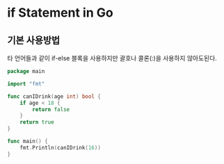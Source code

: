 # if Statement in Go

## 기본 사용방법

타 언어들과 같이 if-else 블록을 사용하지만 괄호나 콜론(:)을 사용하지 않아도된다.

```go
package main

import "fmt"

func canIDrink(age int) bool {
    if age < 18 {
        return false
    }
    return true
}

func main() {
    fmt.Println(canIDrink(16))
}
```